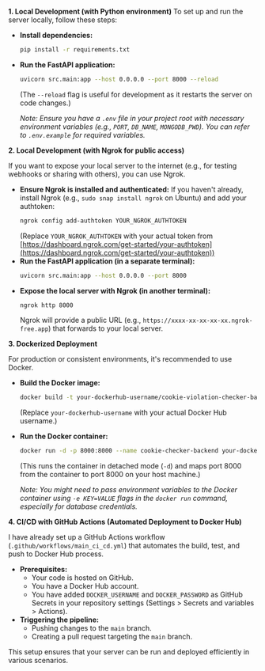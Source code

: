 **1. Local Development (with Python environment)**
To set up and run the server locally, follow these steps:

*   **Install dependencies:**
    ```bash
    pip install -r requirements.txt
    ```
*   **Run the FastAPI application:**
    ```bash
    uvicorn src.main:app --host 0.0.0.0 --port 8000 --reload
    ```
    (The `--reload` flag is useful for development as it restarts the server on code changes.)

    *Note: Ensure you have a `.env` file in your project root with necessary environment variables (e.g., `PORT`, `DB_NAME`, `MONGODB_PWD`). You can refer to `.env.example` for required variables.*

**2. Local Development (with Ngrok for public access)**

If you want to expose your local server to the internet (e.g., for testing webhooks or sharing with others), you can use Ngrok.

*   **Ensure Ngrok is installed and authenticated:**
    If you haven't already, install Ngrok (e.g., `sudo snap install ngrok` on Ubuntu) and add your authtoken:
    ```bash
    ngrok config add-authtoken YOUR_NGROK_AUTHTOKEN
    ```
    (Replace `YOUR_NGROK_AUTHTOKEN` with your actual token from [https://dashboard.ngrok.com/get-started/your-authtoken](https://dashboard.ngrok.com/get-started/your-authtoken))
*   **Run the FastAPI application (in a separate terminal):**
    ```bash
    uvicorn src.main:app --host 0.0.0.0 --port 8000
    ```
*   **Expose the local server with Ngrok (in another terminal):**
    ```bash
    ngrok http 8000
    ```
    Ngrok will provide a public URL (e.g., `https://xxxx-xx-xx-xx-xx.ngrok-free.app`) that forwards to your local server.

**3. Dockerized Deployment**

For production or consistent environments, it's recommended to use Docker.

*   **Build the Docker image:**
    ```bash
    docker build -t your-dockerhub-username/cookie-violation-checker-backend:latest .
    ```
    (Replace `your-dockerhub-username` with your actual Docker Hub username.)
*   **Run the Docker container:**
    ```bash
    docker run -d -p 8000:8000 --name cookie-checker-backend your-dockerhub-username/cookie-violation-checker-backend:latest
    ```
    (This runs the container in detached mode (`-d`) and maps port 8000 from the container to port 8000 on your host machine.)

    *Note: You might need to pass environment variables to the Docker container using `-e KEY=VALUE` flags in the `docker run` command, especially for database credentials.*

**4. CI/CD with GitHub Actions (Automated Deployment to Docker Hub)**

I have already set up a GitHub Actions workflow (`.github/workflows/main_ci_cd.yml`) that automates the build, test, and push to Docker Hub process.

*   **Prerequisites:**
    *   Your code is hosted on GitHub.
    *   You have a Docker Hub account.
    *   You have added `DOCKER_USERNAME` and `DOCKER_PASSWORD` as GitHub Secrets in your repository settings (Settings > Secrets and variables > Actions).
*   **Triggering the pipeline:**
    *   Pushing changes to the `main` branch.
    *   Creating a pull request targeting the `main` branch.

This setup ensures that your server can be run and deployed efficiently in various scenarios.

